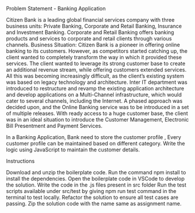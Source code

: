 
Problem Statement - Banking Application

Citizen Bank is a leading global financial services company with three business units: Private Banking, Corporate and Retail Banking, Insurance and Investment Banking. Corporate and Retail Banking offers banking products and services to corporate and retail clients through various channels. 
Business Situation: Citizen Bank is a pioneer in offering online banking to its customers. However, as competitors started catching up, the client wanted to completely transform the way in which it provided these services. The client wanted to leverage its strong customer base to create an additional revenue stream, while offering customers extended services. All this was becoming increasingly difficult, as the client’s existing system was based on legacy technology and architecture.
Inter IT department was introduced to restructure and revamp the existing application architecture and develop applications on a Multi-Channel infrastructure, which would cater to several channels, including the Internet. A phased approach was decided upon, and the Online Banking service was to be introduced in a set of multiple releases. With ready access to a huge customer base, the client was in an ideal situation to introduce the Customer Management, Electronic Bill Presentment and Payment Services.


In a Banking Application, Bank need to store the customer profile , Every customer profile can be maintained based on different category. Write the logic using JavaScript to maintain the customer details.



Instructions

Download and unzip the boilerplate code.
Run the command npm install to install the dependencies.
Open the boilerplate code in VSCode to develop the solution.
Write the code in the .js files present in src folder
Run the test scripts available under src/test by giving npm run test command in the terminal to test locally.
Refactor the solution to ensure all test cases are passing.
Zip the solution code with the name same as assignment name.
